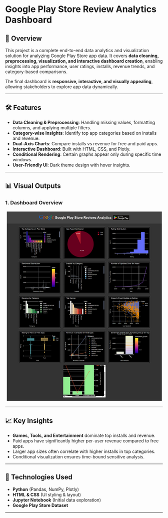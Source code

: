 ﻿# **Google Play Store Review Analytics Dashboard**

## 📌 **Overview**

This project is a complete end-to-end data analytics and visualization solution for analyzing Google Play Store app data.
It covers **data cleaning, preprocessing, visualization, and interactive dashboard creation**, enabling insights into app performance, user ratings, installs, revenue trends, and category-based comparisons.

The final dashboard is **responsive, interactive, and visually appealing**, allowing stakeholders to explore app data dynamically.

---

## 🛠 **Features**

* **Data Cleaning & Preprocessing**: Handling missing values, formatting columns, and applying multiple filters.
* **Category-wise Insights**: Identify top app categories based on installs and revenue.
* **Dual-Axis Charts**: Compare installs vs revenue for free and paid apps.
* **Interactive Dashboard**: Built with HTML, CSS, and Plotly.
* **Conditional Rendering**: Certain graphs appear only during specific time windows.
* **User-Friendly UI**: Dark theme design with hover insights.

---

## 📊 **Visual Outputs**

### **1. Dashboard Overview**

![Dashboard Overview](https://github.com/Bkp108/Google_Play_Store_Data_Analysis/blob/main/image.png)

---

## 📈 **Key Insights**

* **Games, Tools, and Entertainment** dominate top installs and revenue.
* Paid apps have significantly higher per-user revenue compared to free apps.
* Larger app sizes often correlate with higher installs in top categories.
* Conditional visualization ensures time-bound sensitive analysis.

---

## 📌 **Technologies Used**

* **Python** (Pandas, NumPy, Plotly)
* **HTML & CSS** (UI styling & layout)
* **Jupyter Notebook** (Initial data exploration)
* **Google Play Store Dataset**

---




